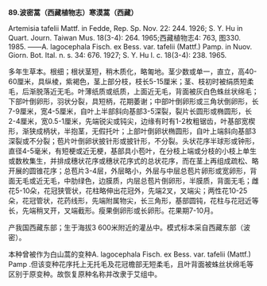 **89.波密蒿（西藏植物志）寒漠蒿（西藏）**

Artemisia tafelii Mattf. in Fedde, Rep. Sp. Nov. 22: 244. 1926; S. Y. Hu in Quart. Journ. Taiwan Mus. 18(3-4): 264. 1965;西藏植物志4: 763, 图330. 1985. ——A. lagocephala Fisch. ex Bess. var. tafelii (Mattf.) Pamp. in Nuov. Giorn. Bot. Ital. n. s. 34: 676. 1927; S. Y. Hu l. c. 18(3-4): 238. 1965.

多年生草本。根细；根状茎短，稍木质化，略匍地。茎少数或单一，直立，高40-60厘米，具纵棱，紫褐色，茎上部分枝，枝长5-15厘米；茎、枝初时被绢质短柔毛，后渐脱落近无毛。叶薄纸质或纸质，上面近无毛，背面被灰白色蛛丝状绵毛；下部叶倒卵形，羽状分裂，具短柄，花期萎谢；中部叶倒卵形或三角状倒卵形，长7-9厘米，宽4-5厘米，自叶上半部斜向基部3-5深裂，裂片长圆形或椭圆形，长2-4厘米，宽0.5-1厘米，先端锐尖或钝尖，边缘有时有1-2枚粗锯齿，叶基部宽楔形，渐狭成柄状，半抱茎，无假托叶；上部叶倒卵状椭圆形，自叶上端斜向基部3深裂或不分裂；苞片叶倒卵状披针形或披针形，不分裂。头状花序半球形或钟形，直径4-5毫米，有短梗或近无梗，基部具小苞叶，在分枝上端或分枝的小枝上单生或数枚集生，并排成穗状花序或穗状花序式的总状花序，而在茎上再组成疏松、略开展的圆锥花序；总苞片3-4层，外层略小，外层与中层总苞片卵形或宽卵形，背面无毛或近无毛，中肋绿色，边膜质，内层总苞片倒卵形，半膜质，背面无毛；雌花5-10朵，花冠狭管状，花柱略伸出花冠外，先端2叉，叉端尖；两性花10-25朵，花冠管状，花药线形，先端附属物尖，长三角形，基部圆钝，花柱与花冠近等长，先端稍叉开，叉端截形。瘦果倒卵形或长卵形。花果期7-10月。

产我国西藏东部；生于海拔3 600米附近的灌丛中。模式标本采自西藏东部（波密）。

本种曾被作为白山蒿的变种A. lagocephala Fisch. ex Bess. var. tafelii (Mattf.) Pamp .但该变种花序托上无托毛及花冠檐部无短柔毛，且叶背面被蛛丝状绵毛等区别于原变种。故恢复原种名称并改隶于艾组中。
